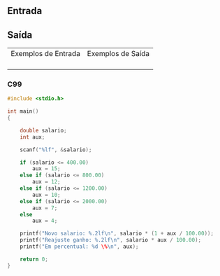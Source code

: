 <html>
<body style="padding: 10px 0px;">
    <div class="header">
<h1></h1>
        <div class="problem">
            <div class="description">
                <p>
</p>
            </div>
            <h2>Entrada</h2>
            <div class="input">
                <p>
</p>
            </div>
            <h2>Saída</h2>
            <div class="output">
                <p>
</p>
            </div>
            <div class="both"></div>
            <table>
                <tbody>
                    <tr>
                        <td>Exemplos de Entrada</td>
                        <td>Exemplos de Saída</td>
                    </tr>
                    <tr>
                        <td class="division">
                            <p>
</p>
                            </p>
                        </td>
                        <td>
                            <p>
</p>
                            </p>
                        </td>
                    </tr>
                </tbody>
            </table>
        </div>
    </div>
</body>
</html>

### C99

```c
#include <stdio.h>

int main()
{

    double salario;
    int aux;

    scanf("%lf", &salario);

    if (salario <= 400.00)
        aux = 15;
    else if (salario <= 800.00)
        aux = 12;
    else if (salario <= 1200.00)
        aux = 10;
    else if (salario <= 2000.00)
        aux = 7;
    else
        aux = 4;

    printf("Novo salario: %.2lf\n", salario * (1 + aux / 100.00));
    printf("Reajuste ganho: %.2lf\n", salario * aux / 100.00);
    printf("Em percentual: %d \%\n", aux);

    return 0;
}
```
